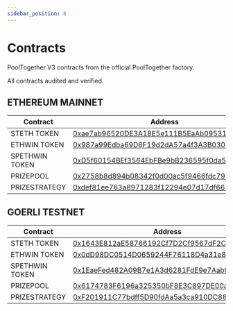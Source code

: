 ```yaml
---
sidebar_position: 8
---
```



# Contracts

PoolTogether V3 contracts from the official PoolTogether factory.  

All contracts audited and verified. 


## ETHEREUM MAINNET
Contract | Address
--- | ---
STETH TOKEN | [0xae7ab96520DE3A18E5e111B5EaAb095312D7fE84](https://etherscan.io/address/0xae7ab96520DE3A18E5e111B5EaAb095312D7fE84)
ETHWIN TOKEN | [0x987a99Edba69D6F19d2dA57a4f3A3B030a714122](https://etherscan.io/address/0x987a99Edba69D6F19d2dA57a4f3A3B030a714122)
SPETHWIN TOKEN | [0xD5f60154BEf3564EbFBe9bB236595f0da548a742](https://etherscan.io/address/0xD5f60154BEf3564EbFBe9bB236595f0da548a742)
PRIZEPOOL | [0x2758b8d894b08342f0d00ac5f9466fdc795e4618](https://etherscan.io/address/0x2758b8d894b08342f0d00ac5f9466fdc795e4618)
PRIZESTRATEGY | [0xdef81ee763a8971283f12294e07d17df6658dbe5](https://etherscan.io/address/0xdef81ee763a8971283f12294e07d17df6658dbe5)

    
## GOERLI TESTNET
Contract | Address
--- | ---
STETH TOKEN | [0x1643E812aE58766192Cf7D2Cf9567dF2C37e9B7F](https://goerli.etherscan.io/address/0x1643E812aE58766192Cf7D2Cf9567dF2C37e9B7F)
ETHWIN TOKEN | [0x0dD98DC0514D0659244F76118D4a31e815016043](https://goerli.etherscan.io/address/0x0dD98DC0514D0659244F76118D4a31e815016043)
SPETHWIN TOKEN | [0x1EaeFed482A09B7e1A3d6281FdE9e7Aabf42D1F2](https://goerli.etherscan.io/address/0x1EaeFed482A09B7e1A3d6281FdE9e7Aabf42D1F2)
PRIZEPOOL | [0x6174783F6196a325350bF8E3C897DE00ab8E2186](https://goerli.etherscan.io/address/0x6174783F6196a325350bF8E3C897DE00ab8E2186)
PRIZESTRATEGY | [0xF201911C77bdff5D90fdAa5a3ca910DC880A316d](https://goerli.etherscan.io/address/0xF201911C77bdff5D90fdAa5a3ca910DC880A316d)

